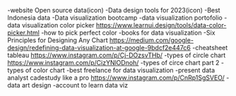 -website Open source data(icon)
-Data design tools for 2023(icon)
-Best Indonesia data
-Data visualization bootcamp
-data visualization portofolio
-data visualization color picker
https://www.learnui.design/tools/data-color-picker.html
-how to pick perfect color
-books for data visualization
-Six Principles for Designing Any Chart
https://medium.com/google-design/redefining-data-visualization-at-google-9bdcf2e447c6
-cheatsheet tableau
https://www.instagram.com/p/Cj-DOzsvTHb/
-types of circle chart
https://www.instagram.com/p/CizYNlODnoh/
-types of circe chart part 2
-types of color chart
-best freelance for data visualization
-present data analyst cadestudy like a pro
https://www.instagram.com/p/CnRp1SgSVEO/
-data art design
-account to learn data viz